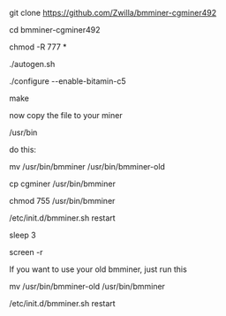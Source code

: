 
git clone https://github.com/Zwilla/bmminer-cgminer492

cd bmminer-cgminer492

chmod -R 777 *

./autogen.sh

./configure --enable-bitamin-c5

make

now copy the file to your miner

/usr/bin

do this:

mv /usr/bin/bmminer /usr/bin/bmminer-old

cp cgminer /usr/bin/bmminer

chmod 755 /usr/bin/bmminer

/etc/init.d/bmminer.sh restart

sleep 3

screen -r

If you want to use your old bmminer, just run this

mv /usr/bin/bmminer-old /usr/bin/bmminer

/etc/init.d/bmminer.sh restart